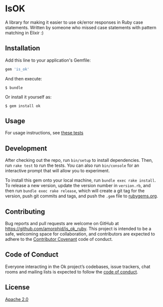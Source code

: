 # IsOK

A library for making it easier to use ok/error responses in Ruby case statements.  Written by someone who missed case statements with pattern matching in Elixir :)

## Installation

Add this line to your application's Gemfile:

```ruby
gem 'is_ok'
```

And then execute:

    $ bundle

Or install it yourself as:

    $ gem install ok

## Usage

For usage instructions, see [these tests](test/is_ok_test.rb)

## Development

After checking out the repo, run `bin/setup` to install dependencies. Then, run `rake test` to run the tests. You can also run `bin/console` for an interactive prompt that will allow you to experiment.

To install this gem onto your local machine, run `bundle exec rake install`. To release a new version, update the version number in `version.rb`, and then run `bundle exec rake release`, which will create a git tag for the version, push git commits and tags, and push the `.gem` file to [rubygems.org](https://rubygems.org).

## Contributing

Bug reports and pull requests are welcome on GitHub at https://github.com/amorphid/is_ok_ruby. This project is intended to be a safe, welcoming space for collaboration, and contributors are expected to adhere to the [Contributor Covenant](http://contributor-covenant.org) code of conduct.

## Code of Conduct

Everyone interacting in the Ok project’s codebases, issue trackers, chat rooms and mailing lists is expected to follow the [code of conduct](CODE_OF_CONDUCT.md).

## License

[Apache 2.0](LICENSE.md)
